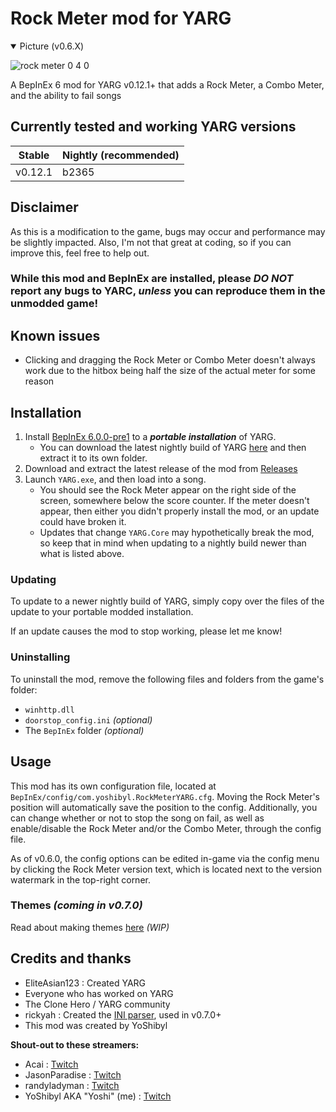 # Rock Meter mod for YARG
<details open>
<summary>Picture (v0.6.X)</summary>

![rock meter 0 4 0](https://github.com/YoShibyl/RockMeterYARG/assets/18250695/1488687c-1ce1-4a8a-9713-051daeb34bab)
</details>

A BepInEx 6 mod for YARG v0.12.1+ that adds a Rock Meter, a Combo Meter, and the ability to fail songs

## Currently tested and working YARG versions
| Stable   | Nightly (recommended) |
|----------|-----------------------|
| v0.12.1  | b2365                 |

## Disclaimer
As this is a modification to the game, bugs may occur and performance may be slightly impacted.  Also, I'm not that great at coding, so if you can improve this, feel free to help out.

### While this mod and BepInEx are installed, please *DO NOT* report any bugs to YARC, *unless* you can reproduce them in the unmodded game!

## Known issues
- Clicking and dragging the Rock Meter or Combo Meter doesn't always work due to the hitbox being half the size of the actual meter for some reason

## Installation
1) Install [BepInEx 6.0.0-pre1](https://github.com/BepInEx/BepInEx/releases/tag/v6.0.0-pre.1) to a ***portable installation*** of YARG.
    - You can download the latest nightly build of YARG [here](https://github.com/YARC-Official/YARG-BleedingEdge/releases) and then extract it to its own folder.
2) Download and extract the latest release of the mod from [Releases](https://github.com/YoShibyl/RockMeterYARG/releases)
3) Launch `YARG.exe`, and then load into a song.
    - You should see the Rock Meter appear on the right side of the screen, somewhere below the score counter.  If the meter doesn't appear, then either you didn't properly install the mod, or an update could have broken it.
    - Updates that change `YARG.Core` may hypothetically break the mod, so keep that in mind when updating to a nightly build newer than what is listed above.

### Updating
To update to a newer nightly build of YARG, simply copy over the files of the update to your portable modded installation.

If an update causes the mod to stop working, please let me know!

### Uninstalling
To uninstall the mod, remove the following files and folders from the game's folder:
- `winhttp.dll`
- `doorstop_config.ini` *(optional)*
- The `BepInEx` folder *(optional)*

## Usage
This mod has its own configuration file, located at `BepInEx/config/com.yoshibyl.RockMeterYARG.cfg`.  Moving the Rock Meter's position will automatically save the position to the config.  Additionally, you can change whether or not to stop the song on fail, as well as enable/disable the Rock Meter and/or the Combo Meter, through the config file.

As of v0.6.0, the config options can be edited in-game via the config menu by clicking the Rock Meter version text, which is located next to the version watermark in the top-right corner.

### Themes *(coming in v0.7.0)*
Read about making themes [here](https://github.com/YoShibyl/RockMeterYARG/blob/main/Docs/Themes.md) *(WIP)*

## Credits and thanks
- EliteAsian123 : Created YARG
- Everyone who has worked on YARG
- The Clone Hero / YARG community
- rickyah : Created the [INI parser](https://github.com/rickyah/ini-parser), used in v0.7.0+
- This mod was created by YoShibyl

**Shout-out to these streamers:**
- Acai : [Twitch](https://twitch.tv/Acai)
- JasonParadise : [Twitch](https://twitch.tv/JasonParadise)
- randyladyman : [Twitch](https://twitch.tv/randyladyman)
- YoShibyl AKA "Yoshi" (me) : [Twitch](https://twitch.tv/Yoshibyl)
